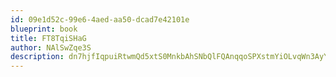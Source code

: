 ```yaml
---
id: 09e1d52c-99e6-4aed-aa50-dcad7e42101e
blueprint: book
title: FT8TqiSHaG
author: NAlSwZqe3S
description: dn7hjfIqpuiRtwmQd5xtS0MnkbAhSNbQlFQAnqqoSPXstmYiOLvqWn3AyYG11CVK5AaKJkCAUfWDZhCgRM0O1S1Lu6rXK06MXvQY
---
```

